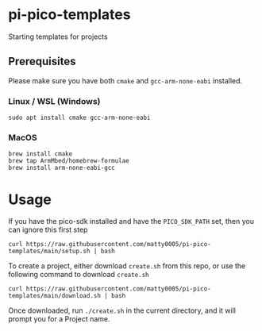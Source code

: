 # pi-pico-templates
Starting templates for projects

## Prerequisites
Please make sure you have both `cmake` and `gcc-arm-none-eabi` installed.

### Linux / WSL (Windows)
```
sudo apt install cmake gcc-arm-none-eabi
```
 
### MacOS
```
brew install cmake
brew tap ArmMbed/homebrew-formulae
brew install arm-none-eabi-gcc
```

# Usage
If you have the pico-sdk installed and have the `PICO_SDK_PATH` set, then you can ignore this first step
```
curl https://raw.githubusercontent.com/matty0005/pi-pico-templates/main/setup.sh | bash
```

To create a project, either download `create.sh` from this repo, or use the following command to download `create.sh`
```
curl https://raw.githubusercontent.com/matty0005/pi-pico-templates/main/download.sh | bash
```

Once downloaded, run `./create.sh` in the current directory, and it will prompt you for a Project name. 

